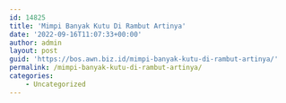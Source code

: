```yaml
---
id: 14825
title: 'Mimpi Banyak Kutu Di Rambut Artinya'
date: '2022-09-16T11:07:33+00:00'
author: admin
layout: post
guid: 'https://bos.awn.biz.id/mimpi-banyak-kutu-di-rambut-artinya/'
permalink: /mimpi-banyak-kutu-di-rambut-artinya/
categories:
    - Uncategorized
---
```


